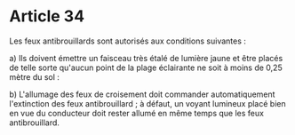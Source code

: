 # Article 34

Les feux antibrouillards sont autorisés aux conditions suivantes :

a) Ils doivent émettre un faisceau très étalé de lumière jaune et être placés de telle sorte qu'aucun point de la plage éclairante ne soit à moins de 0,25 mètre du sol :

b) L'allumage des feux de croisement doit commander automatiquement l'extinction des feux antibrouillard ; à défaut, un voyant lumineux placé bien en vue du conducteur doit rester allumé en même temps que les feux antibrouillard.

